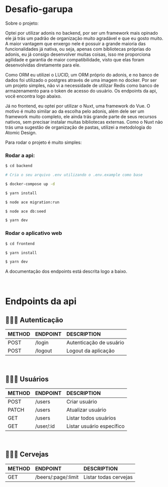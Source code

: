 # Desafio-garupa


Sobre o projeto:

Optei por utilizar adonis no backend, por ser um framework mais opinado ele já trás um padrão de organização muito agradável e que eu gosto muito.  A maior vantagem que enxergo nele é possuir a grande maioria das funcionalidades já nativa, ou seja, apenas com bibliotecas próprias do adonis, eu já consigo desenvolver muitas coisas, isso me proporciona agilidade e garantia de maior compatibilidade, visto que elas foram desenvolvidas diretamente para ele.

Como ORM eu utilizei o LUCID, um ORM próprio do adonis, e no banco de dados foi utilizado o postgres através de uma imagem no docker. Por ser um projeto simples, não vi a necessidade de utilizar Redis como banco de armazenamento para o token de acesso do usuário.
Os endpoints da api, você encontra logo abaixo.

Já no frontend, eu optei por utilizar o Nuxt, uma framework do Vue. O motivo é muito similar ao da escolha pelo adonis, além dele ser um framework muito completo, ele ainda trás grande parte de seus recursos nativos, sem precisar instalar muitas bibliotecas externas. Como o Nuxt não trás uma sugestão de organização de pastas, utilizei a metodologia do Atomic Design.

Para rodar o projeto é muito simples:

### Rodar a api:

```bash
$ cd backend

# Cria o seu arquivo .env utilizando o .env.example como base

$ docker-compose up -d

$ yarn install

$ node ace migration:run

$ node ace db:seed

$ yarn dev
```

### Rodar o aplicativo web

```bash
$ cd frontend

$ yarn install

$ yarn dev
```




A documentação dos endpoints está descrita logo a baixo.



<br>

# Endpoints da api

## 🕵🏾‍♂️ Autenticação

| METHOD  | ENDPOINT | DESCRIPTION             |
| :-------| :------- | :-----------------------|
| POST    | /login   | Autenticação de usuário |
| POST    | /logout  | Logout da aplicação     |

<br>

## 🕵🏾‍♂️ Usuários

| METHOD  | ENDPOINT | DESCRIPTION               |
| :-------| :------- | :-------------------------|
| POST    | /users   | Criar usuário             |
| PATCH   | /users   | Atualizar usuário         |
| GET     | /users   | Listar todos usuários     |
| GET     | /user/:id| Listar usuário específico |

<br>

## 🕵🏾‍♂️ Cervejas

| METHOD  | ENDPOINT            | DESCRIPTION               |
| :-------| :-------------------| :-------------------------|
| GET     | /beers/:page/:limit | Listar todas cervejas     |

